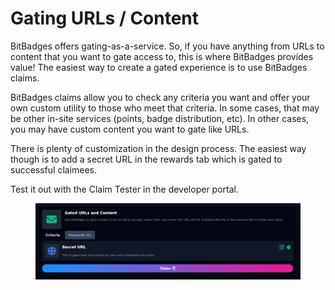 # Gating URLs / Content

BitBadges offers gating-as-a-service. So, if you have anything from URLs to content that you want to gate access to, this is where BitBadges provides value! The easiest way to create a gated experience is to use BitBadges claims.&#x20;

BitBadges claims allow you to check any criteria you want and offer your own custom utility to those who meet that criteria. In some cases, that may be other in-site services (points, badge distribution, etc). In other cases, you may have custom content you want to gate like URLs.&#x20;

There is plenty of customization in the design process. The easiest way though is to add a secret URL in the rewards tab which is gated to successful claimees.

Test it out with the Claim Tester in the developer portal.

<figure><img src="../../.gitbook/assets/image (4).png" alt=""><figcaption></figcaption></figure>
